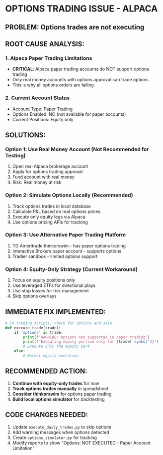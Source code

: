 # OPTIONS TRADING ISSUE - ALPACA

## PROBLEM: Options trades are not executing

## ROOT CAUSE ANALYSIS:

### 1. **Alpaca Paper Trading Limitations**
- **CRITICAL**: Alpaca paper trading accounts do NOT support options trading
- Only real money accounts with options approval can trade options
- This is why all options orders are failing

### 2. **Current Account Status**
- Account Type: Paper Trading
- Options Enabled: NO (not available for paper accounts)
- Current Positions: Equity only

## SOLUTIONS:

### Option 1: **Use Real Money Account** (Not Recommended for Testing)
1. Open real Alpaca brokerage account
2. Apply for options trading approval
3. Fund account with real money
4. Risk: Real money at risk

### Option 2: **Simulate Options Locally** (Recommended)
1. Track options trades in local database
2. Calculate P&L based on real options prices
3. Execute only equity legs via Alpaca
4. Use options pricing APIs for tracking

### Option 3: **Use Alternative Paper Trading Platform**
1. TD Ameritrade thinkorswim - has paper options trading
2. Interactive Brokers paper account - supports options
3. Tradier sandbox - limited options support

### Option 4: **Equity-Only Strategy** (Current Workaround)
1. Focus on equity positions only
2. Use leveraged ETFs for directional plays
3. Use stop losses for risk management
4. Skip options overlays

## IMMEDIATE FIX IMPLEMENTED:

```python
# In trading scripts, check for options and skip
def execute_trade(trade):
    if 'options' in trade:
        print(f"WARNING: Options not supported in paper trading")
        print(f"Executing equity portion only for {trade['symbol']}")
        # Execute only the equity part
    else:
        # Normal equity execution
```

## RECOMMENDED ACTION:

1. **Continue with equity-only trades** for now
2. **Track options trades manually** in spreadsheet
3. **Consider thinkorswim** for options paper trading
4. **Build local options simulator** for backtesting

## CODE CHANGES NEEDED:

1. Update `execute_daily_trades.py` to skip options
2. Add warning messages when options detected
3. Create `options_simulator.py` for tracking
4. Modify reports to show "Options: NOT EXECUTED - Paper Account Limitation"